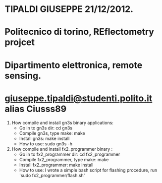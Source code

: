# TIPALDI GIUSEPPE 21/12/2012.
# Politecnico di torino, REflectometry projcet
# Dipartimento elettronica, remote sensing.
# giuseppe.tipaldi@studenti.polito.it alias Ciusss89

1) How compile and install gn3s binary applications: 
   - Go in to gn3s dir:
	cd gn3s
   - Compile gn3s, type make:
	make
   - Install gn3s:
	make install
   - How to use:
	sudo gn3s -h
2) How compile and install fx2_programmer binary :
   - Go in to fx2_programmer dir:
        cd fx2_programmer
   - Compile fx2_programmer, type make:
        make
   - Install fx2_programmer:
        make install
   - How to use:
        I wrote a simple bash script for flashing procedure, run 'sudo fx2_programmer/flash.sh'

